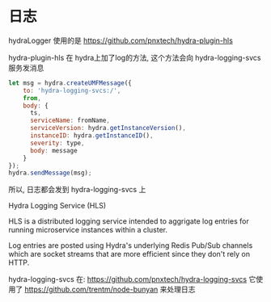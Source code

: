 # 日志

hydraLogger 使用的是 https://github.com/pnxtech/hydra-plugin-hls

hydra-plugin-hls 在 hydra上加了log的方法, 这个方法会向  hydra-logging-svcs 服务发消息

```js
let msg = hydra.createUMFMessage({
    to: 'hydra-logging-svcs:/',
    from,
    body: {
      ts,
      serviceName: fromName,
      serviceVersion: hydra.getInstanceVersion(),
      instanceID: hydra.getInstanceID(),
      severity: type,
      body: message
    }
});
hydra.sendMessage(msg);
```

所以, 日志都会发到 hydra-logging-svcs 上

Hydra Logging Service (HLS)

HLS is a distributed logging service intended to aggrigate log entries for running microservice instances within a cluster.

Log entries are posted using Hydra's underlying Redis Pub/Sub channels which are socket streams that are more efficient since they don't rely on HTTP.

hydra-logging-svcs 在:
https://github.com/pnxtech/hydra-logging-svcs
它使用了 https://github.com/trentm/node-bunyan 来处理日志

